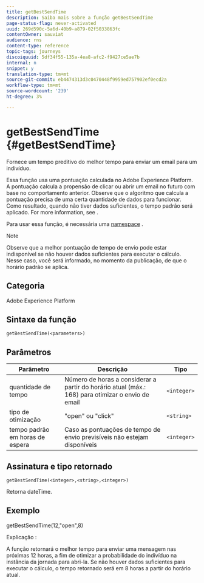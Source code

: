 ```yaml
---
title: getBestSendTime
description: Saiba mais sobre a função getBestSendTime
page-status-flag: never-activated
uuid: 269d590c-5a6d-40b9-a879-02f5033863fc
contentOwner: sauviat
audience: rns
content-type: reference
topic-tags: journeys
discoiquuid: 5df34f55-135a-4ea8-afc2-f9427ce5ae7b
internal: n
snippet: y
translation-type: tm+mt
source-git-commit: eb4474313d3c0470448f9959ed757902ef0ecd2a
workflow-type: tm+mt
source-wordcount: '239'
ht-degree: 3%

---
```



# getBestSendTime {#getBestSendTime}

Fornece um tempo preditivo do melhor tempo para enviar um email para um indivíduo.

Essa função usa uma pontuação calculada no Adobe Experience Platform. A pontuação calcula a propensão de clicar ou abrir um email no futuro com base no comportamento anterior. Observe que o algoritmo que calcula a pontuação precisa de uma certa quantidade de dados para funcionar. Como resultado, quando não tiver dados suficientes, o tempo padrão será aplicado. For more information, see [](../building-journeys/wait-activity.md).

Para usar essa função, é necessária uma [namespace](../event/selecting-the-namespace.md) .

>[!NOTE]
>
>Observe que a melhor pontuação de tempo de envio pode estar indisponível se não houver dados suficientes para executar o cálculo. Nesse caso, você será informado, no momento da publicação, de que o horário padrão se aplica.

## Categoria

Adobe Experience Platform

## Sintaxe da função

`getBestSendTime(<parameters>)`

## Parâmetros

| Parâmetro | Descrição | Tipo |
|--- |--- |--- |
| quantidade de tempo | Número de horas a considerar a partir do horário atual (máx.: 168) para otimizar o envio de email | `<integer>` |
| tipo de otimização | &quot;open&quot; ou &quot;click&quot; | `<string>` |
| tempo padrão em horas de espera | Caso as pontuações de tempo de envio previsíveis não estejam disponíveis | `<integer>` |

## Assinatura e tipo retornado

`getBestSendTime(<integer>,<string>,<integer>)`

Retorna dateTime.

## Exemplo

getBestSendTime(12,&quot;open&quot;,8)

Explicação :

A função retornará o melhor tempo para enviar uma mensagem nas próximas 12 horas, a fim de otimizar a probabilidade do indivíduo na instância da jornada para abri-la. Se não houver dados suficientes para executar o cálculo, o tempo retornado será em 8 horas a partir do horário atual.
